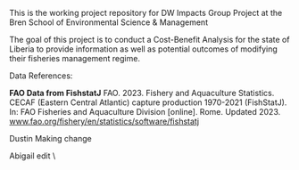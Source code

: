This is the working project repository for DW Impacts Group Project at the Bren School of Environmental Science & Management 

The goal of this project is to conduct a Cost-Benefit Analysis for the state of Liberia to provide information as well as potential outcomes of modifying their fisheries management regime. 

Data References: 

**FAO Data from FishstatJ**
FAO. 2023. Fishery and Aquaculture Statistics. CECAF (Eastern Central Atlantic) capture production 1970-2021 (FishStatJ). In: FAO Fisheries and Aquaculture Division [online]. Rome. Updated 2023. www.fao.org/fishery/en/statistics/software/fishstatj


Dustin Making change 




Abigail edit 
\



